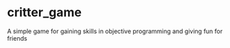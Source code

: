 # critter_game
A simple game for gaining skills in objective programming and giving fun for friends
